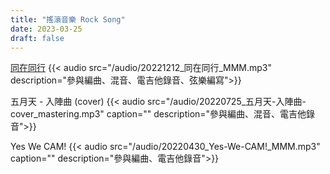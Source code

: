 ```yaml
---
title: "搖滾音樂 Rock Song"
date: 2023-03-25
draft: false
---
```



[同在同行](/portfolio/arrangement/music-together)
{{< audio src="/audio/20221212_同在同行_MMM.mp3" description="參與編曲、混音、電吉他錄音、弦樂編寫">}}

五月天 - 入陣曲 (cover)
{{< audio src="/audio/20220725_五月天-入陣曲-cover_mastering.mp3" caption="" 
description="參與編曲、混音、電吉他錄音">}}

Yes We CAM!
{{< audio src="/audio/20220430_Yes-We-CAM!_MMM.mp3" caption="" description="參與編曲、電吉他錄音">}}

